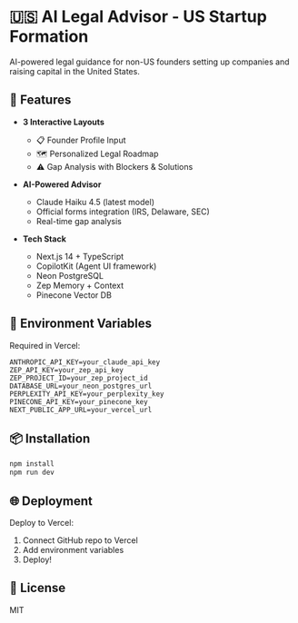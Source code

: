 # 🇺🇸 AI Legal Advisor - US Startup Formation

AI-powered legal guidance for non-US founders setting up companies and raising capital in the United States.

## 🚀 Features

- **3 Interactive Layouts**
  - 📋 Founder Profile Input
  - 🗺️ Personalized Legal Roadmap
  - ⚠️ Gap Analysis with Blockers & Solutions

- **AI-Powered Advisor**
  - Claude Haiku 4.5 (latest model)
  - Official forms integration (IRS, Delaware, SEC)
  - Real-time gap analysis

- **Tech Stack**
  - Next.js 14 + TypeScript
  - CopilotKit (Agent UI framework)
  - Neon PostgreSQL
  - Zep Memory + Context
  - Pinecone Vector DB

## 🔧 Environment Variables

Required in Vercel:

```
ANTHROPIC_API_KEY=your_claude_api_key
ZEP_API_KEY=your_zep_api_key
ZEP_PROJECT_ID=your_zep_project_id
DATABASE_URL=your_neon_postgres_url
PERPLEXITY_API_KEY=your_perplexity_key
PINECONE_API_KEY=your_pinecone_key
NEXT_PUBLIC_APP_URL=your_vercel_url
```

## 📦 Installation

```bash
npm install
npm run dev
```

## 🌐 Deployment

Deploy to Vercel:
1. Connect GitHub repo to Vercel
2. Add environment variables
3. Deploy!

## 📄 License

MIT
